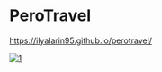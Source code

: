# PeroTravel
https://ilyalarin95.github.io/perotravel/

<a href="https://ilyalarin95.github.io/perotravel/">![1](https://user-images.githubusercontent.com/91022778/167155995-605aa11c-b0e9-4c53-861e-b146b6fcfc27.png)</a>
